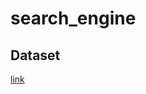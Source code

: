 # search_engine

## Dataset

<a href="https://drive.google.com/drive/folders/1ZBlIkgEKD39Js5jEJcZf2S3oAqBTiGEv?usp=sharing" target="_blank"> link</a>
